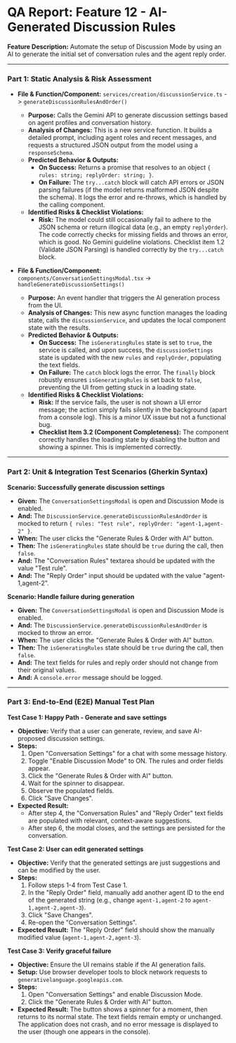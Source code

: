 # QA Report: Feature 12 - AI-Generated Discussion Rules

**Feature Description:** Automate the setup of Discussion Mode by using an AI to generate the initial set of conversation rules and the agent reply order.

---

### **Part 1: Static Analysis & Risk Assessment**

*   **File & Function/Component:** `services/creation/discussionService.ts` -> `generateDiscussionRulesAndOrder()`
    *   **Purpose:** Calls the Gemini API to generate discussion settings based on agent profiles and conversation history.
    *   **Analysis of Changes:** This is a new service function. It builds a detailed prompt, including agent roles and recent messages, and requests a structured JSON output from the model using a `responseSchema`.
    *   **Predicted Behavior & Outputs:**
        *   **On Success:** Returns a promise that resolves to an object `{ rules: string; replyOrder: string; }`.
        *   **On Failure:** The `try...catch` block will catch API errors or JSON parsing failures (if the model returns malformed JSON despite the schema). It logs the error and re-throws, which is handled by the calling component.
    *   **Identified Risks & Checklist Violations:**
        *   **Risk:** The model could still occasionally fail to adhere to the JSON schema or return illogical data (e.g., an empty `replyOrder`). The code correctly checks for missing fields and throws an error, which is good. No Gemini guideline violations. Checklist item 1.2 (Validate JSON Parsing) is handled correctly by the `try...catch` block.

*   **File & Function/Component:** `components/ConversationSettingsModal.tsx` -> `handleGenerateDiscussionSettings()`
    *   **Purpose:** An event handler that triggers the AI generation process from the UI.
    *   **Analysis of Changes:** This new async function manages the loading state, calls the `discussionService`, and updates the local component state with the results.
    *   **Predicted Behavior & Outputs:**
        *   **On Success:** The `isGeneratingRules` state is set to `true`, the service is called, and upon success, the `discussionSettings` state is updated with the new `rules` and `replyOrder`, populating the text fields.
        *   **On Failure:** The `catch` block logs the error. The `finally` block robustly ensures `isGeneratingRules` is set back to `false`, preventing the UI from getting stuck in a loading state.
    *   **Identified Risks & Checklist Violations:**
        *   **Risk:** If the service fails, the user is not shown a UI error message; the action simply fails silently in the background (apart from a console log). This is a minor UX issue but not a functional bug.
        *   **Checklist Item 3.2 (Component Completeness):** The component correctly handles the loading state by disabling the button and showing a spinner. This is implemented correctly.

---

### **Part 2: Unit & Integration Test Scenarios (Gherkin Syntax)**

**Scenario: Successfully generate discussion settings**
*   **Given:** The `ConversationSettingsModal` is open and Discussion Mode is enabled.
*   **And:** The `DiscussionService.generateDiscussionRulesAndOrder` is mocked to return `{ rules: "Test rule", replyOrder: "agent-1,agent-2" }`.
*   **When:** The user clicks the "Generate Rules & Order with AI" button.
*   **Then:** The `isGeneratingRules` state should be `true` during the call, then `false`.
*   **And:** The "Conversation Rules" textarea should be updated with the value "Test rule".
*   **And:** The "Reply Order" input should be updated with the value "agent-1,agent-2".

**Scenario: Handle failure during generation**
*   **Given:** The `ConversationSettingsModal` is open and Discussion Mode is enabled.
*   **And:** The `DiscussionService.generateDiscussionRulesAndOrder` is mocked to throw an error.
*   **When:** The user clicks the "Generate Rules & Order with AI" button.
*   **Then:** The `isGeneratingRules` state should be `true` during the call, then `false`.
*   **And:** The text fields for rules and reply order should not change from their original values.
*   **And:** A `console.error` message should be logged.

---

### **Part 3: End-to-End (E2E) Manual Test Plan**

**Test Case 1: Happy Path - Generate and save settings**
*   **Objective:** Verify that a user can generate, review, and save AI-proposed discussion settings.
*   **Steps:**
    1.  Open "Conversation Settings" for a chat with some message history.
    2.  Toggle "Enable Discussion Mode" to ON. The rules and order fields appear.
    3.  Click the "Generate Rules & Order with AI" button.
    4.  Wait for the spinner to disappear.
    5.  Observe the populated fields.
    6.  Click "Save Changes".
*   **Expected Result:**
    *   After step 4, the "Conversation Rules" and "Reply Order" text fields are populated with relevant, context-aware suggestions.
    *   After step 6, the modal closes, and the settings are persisted for the conversation.

**Test Case 2: User can edit generated settings**
*   **Objective:** Verify that the generated settings are just suggestions and can be modified by the user.
*   **Steps:**
    1.  Follow steps 1-4 from Test Case 1.
    2.  In the "Reply Order" field, manually add another agent ID to the end of the generated string (e.g., change `agent-1,agent-2` to `agent-1,agent-2,agent-3`).
    3.  Click "Save Changes".
    4.  Re-open the "Conversation Settings".
*   **Expected Result:** The "Reply Order" field should show the manually modified value (`agent-1,agent-2,agent-3`).

**Test Case 3: Verify graceful failure**
*   **Objective:** Ensure the UI remains stable if the AI generation fails.
*   **Setup:** Use browser developer tools to block network requests to `generativelanguage.googleapis.com`.
*   **Steps:**
    1.  Open "Conversation Settings" and enable Discussion Mode.
    2.  Click the "Generate Rules & Order with AI" button.
*   **Expected Result:** The button shows a spinner for a moment, then returns to its normal state. The text fields remain empty or unchanged. The application does not crash, and no error message is displayed to the user (though one appears in the console).
